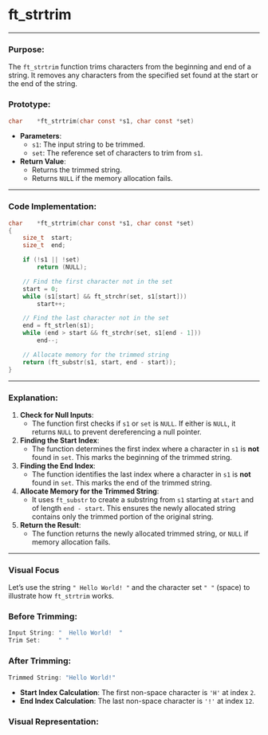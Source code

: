 # **ft_strtrim**

---

### **Purpose**:

The `ft_strtrim` function trims characters from the beginning and end of a string. It removes any characters from the specified set found at the start or the end of the string.

### **Prototype**:

```c
char	*ft_strtrim(char const *s1, char const *set)
```

- **Parameters**:
    - `s1`: The input string to be trimmed.
    - `set`: The reference set of characters to trim from `s1`.
- **Return Value**:
    - Returns the trimmed string.
    - Returns `NULL` if the memory allocation fails.

---

### **Code Implementation**:

```c
char	*ft_strtrim(char const *s1, char const *set)
{
	size_t	start;
	size_t	end;

	if (!s1 || !set)
		return (NULL);

	// Find the first character not in the set
	start = 0;
	while (s1[start] && ft_strchr(set, s1[start]))
		start++;

	// Find the last character not in the set
	end = ft_strlen(s1);
	while (end > start && ft_strchr(set, s1[end - 1]))
		end--;

	// Allocate memory for the trimmed string
	return (ft_substr(s1, start, end - start));
}
```

---

### **Explanation**:

1. **Check for Null Inputs**:
    - The function first checks if `s1` or `set` is `NULL`. If either is `NULL`, it returns `NULL` to prevent dereferencing a null pointer.
2. **Finding the Start Index**:
    - The function determines the first index where a character in `s1` is **not** found in `set`. This marks the beginning of the trimmed string.
3. **Finding the End Index**:
    - The function identifies the last index where a character in `s1` is **not** found in `set`. This marks the end of the trimmed string.
4. **Allocate Memory for the Trimmed String**:
    - It uses `ft_substr` to create a substring from `s1` starting at `start` and of length `end - start`. This ensures the newly allocated string contains only the trimmed portion of the original string.
5. **Return the Result**:
    - The function returns the newly allocated trimmed string, or `NULL` if memory allocation fails.

---

### **Visual Focus**

Let’s use the string `" Hello World! "` and the character set `" "` (space) to illustrate how `ft_strtrim` works.

### **Before Trimming**:

```c
Input String: "  Hello World!  "
Trim Set:     " "

```

### **After Trimming**:

```c
Trimmed String: "Hello World!"

```

- **Start Index Calculation**: The first non-space character is `'H'` at index `2`.
- **End Index Calculation**: The last non-space character is `'!'` at index `12`.

### Visual Representation:
